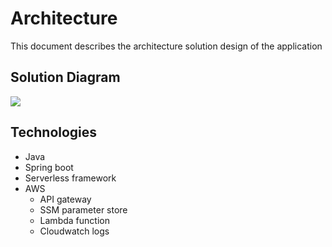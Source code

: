 # Architecture

This document describes the architecture solution design of the application

## Solution Diagram

![](https://image-architecture-design.s3.ap-southeast-2.amazonaws.com/email-service.drawio-v2.png)

## Technologies
- Java
- Spring boot
- Serverless framework
- AWS
  - API gateway
  - SSM parameter store
  - Lambda function
  - Cloudwatch logs